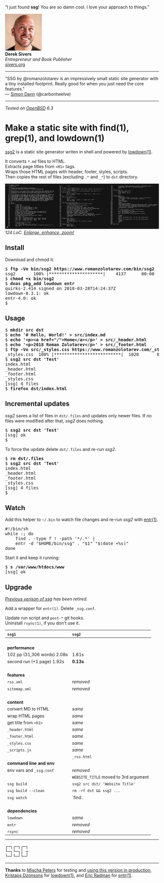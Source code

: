 <p id="ds" class="quote">&#8220;I just found <b>ssg</b>!  You are so damn
cool.  I love your approach to things.&#8221;</p>

<img src="/ref/ds.jpeg" class="avatar"><br>
**Derek Sivers**<br>
_Entrepreneur and Book Publisher_<br>
[sivers.org](https://sivers.org "25 Apr 2018")

---

"SSG by @romanzolotarev is an impressively small static site
generator with a tiny installed footprint. Really good for when you
just need the core features."<br>&mdash;
[Simon Dann](https://twitter.com/carbontwelve/status/1028936035143757825 "13 Aug 2018")
(@carbontwelve)

---

_Tested on [OpenBSD](/openbsd/) 6.3_

# Make a static site with find(1), grep(1), and lowdown(1)

[ssg2](/bin/ssg2) is a static site generator writen in shell and powered by
[lowdown(1)](https://kristaps.bsd.lv/lowdown/).

It converts `*.md` files to HTML.<br>
Extracts page titles from `<H1>` tags.<br>
Wraps those HTML pages with header, footer, styles, scripts.<br>
Then copies the rest of files (excluding `.*` and `_*`) to `dst` directory.

[![ssg2](ssg2.jpeg)](ssg2.png)
_124 LoC. [Enlarge, enhance, zoom!](ssg2.png)_

## Install

Download and chmod it:

<pre>
$ <b>ftp -Vo bin/ssg2 https://www.romanzolotarev.com/bin/ssg2</b>
ssg2       100% |*********************|    4137      00:00
$ <b>chmod +x bin/ssg2</b>
$ <b>doas pkg_add lowdown entr</b>
quirks-2.414 signed on 2018-03-28T14:24:37Z
lowdown-0.3.1: ok
entr-4.0: ok
$
</pre>

## Usage

<pre>
$ <b>mkdir src dst</b>
$ <b>echo '# Hello, World!' > src/index.md</b>
$ <b>echo '&lt;p&gt;&lt;a href="/"&gt;Home&lt;/a&gt;&lt;/p&gt;' &gt; src/_header.html</b>
$ <b>echo '&lt;p&gt;2018 Roman Zolotarev&lt;/p&gt;' &gt; src/_footer.html</b>
$ <b>ftp -Vo src/_styles.css https://www.romanzolotarev.com/_styles.css</b>
_styles.css  100% |**************************|  1020       00:00
$ <b>ssg2 src dst 'Test'</b>
index.html
_header.html
_footer.html
_styles.css
[ssg] 4 files
$ <b>firefox dst/index.html</b>
</pre>

## Incremental updates

_ssg2_ saves a list of files in `dst/.files` and updates only newer
files. If no files were modified after that, _ssg2_ does nothing.

<pre>
$ <b>ssg2 src dst 'Test'</b>
[ssg] ok
$
</pre>

To force the update delete `dst/.files` and re-run _ssg2_.

<pre>
$ <b>rm dst/.files</b>
$ <b>ssg2 src dst 'Test'</b>
index.html
_header.html
_footer.html
_styles.css
[ssg] 4 files
$
</pre>

## Watch

Add this helper to `~/.bin` to watch file changes and re-run _ssg2_
with [entr(1)](http://entrproject.org).

<pre>
#!/bin/sh
while :; do
	find . -type f ! -path '*/.*' |
	entr -d "$HOME/bin/ssg" . "$1" "$(date +%s)"
done
</pre>

Start it and keep it running:

<pre>
$ <b>s /var/www/htdocs/www</b>
[ssg] ok
</pre>

## Upgrade

_[Previous verison of ssg](ssg1.html) has been retired._

Add a wrapper for `entr(1)`.
Delete `_ssg.conf`.<br>
<!--Add `_rss.html` and `_rss.conf` (optionally).<br>-->
Update run script and `post-*` git hooks.<br>
Uninstall `rsync(1)`, if you don't use it.<br>

`ssg1`                         | `ssg2`
:--                            | :--
&nbsp;                         | &nbsp;
**performance**                |
102 pp (31,306 words) 2.08s    | 1.61s
second run (+1 page)  1.92s    | **0.13s**
&nbsp;                         | &nbsp;
**features**                   |
`rss.xml`                      | _removed_
`sitemap.xml`                  | _removed_
&nbsp;                         | &nbsp;
**content**                    |
convert MD to HTML             | _same_
wrap HTML pages                | _same_
get title from `<h1>`          | _same_
`_header.html`                 | _same_
`_footer.html`                 | _same_
`_styles.css`                  | _same_
`_scripts.js`                  | _same_
&nbsp;                         | `_rss.html`
**command line and env**       |
env vars and `_ssg.conf`       | _removed_
&nbsp;                         | `WEBSITE_TITLE` moved to 3rd argument
`ssg build`                    | `ssg2 src dst/ 'Website Title'`
`ssg build --clean`            | `rm -rf dst && ssg2 ...`
`ssg watch`                    | `find . | entr ssg2 ...`
&nbsp;                         | &nbsp;
**dependencies**               |
`lowdown`                      | _same_
`entr`                         | _removed_
`rsync`                        | _removed_

---

<pre>
&#9484;&#9472;&#9488;&#9484;&#9472;&#9488;&#9484;&#9472;&#9488;
&#9492;&#9472;&#9488;&#9492;&#9472;&#9488;&#9474; &#9516;
&#9492;&#9472;&#9496;&#9492;&#9472;&#9496;&#9492;&#9472;&#9496;
</pre>

---

**Thanks** to
[Mischa Peters](https://twitter.com/mischapeters) for testing and [using this version in production](https://openbsd.amsterdam),
[Kristaps Dzonsons](https://www.divelog.blue/) for
[lowdown(1)](https://kristaps.bsd.lv/lowdown/), and
[Eric Radman](http://eradman.com) for
[entr(1)](http://entrproject.org).
